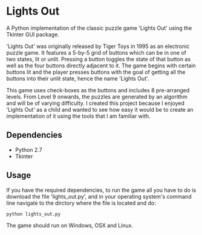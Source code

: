 Lights Out
==========

A Python implementation of the classic puzzle game 'Lights Out' using the Tkinter GUI package.

'Lights Out' was originally released by Tiger Toys in 1995 as an electronic puzzle game. It features a 5-by-5 grid of buttons which can be in one of two states, lit or unlit. Pressing a button toggles the state of that button as well as the four buttons directly adjacent to it. The game begins with certain buttons lit and the player presses buttons with the goal of getting all the buttons into their unlit state, hence the name 'Lights Out'.

This game uses check-boxes as the buttons and includes 8 pre-arranged levels. From Level 9 onwards, the puzzles are generated by an algorithm and will be of varying difficulty. I created this project because I enjoyed 'Lights Out' as a child and wanted to see how easy it would be to create an implementation of it using the tools that I am familiar with. 

Dependencies
------------

* Python 2.7
* Tkinter

Usage
-----

If you have the required dependencies, to run the game all you have to do is download the file 'lights_out.py', and in your operating system's command line navigate to the dirctory where the file is located and do:

	python lights_out.py

The game should run on Windows, OSX and Linux.